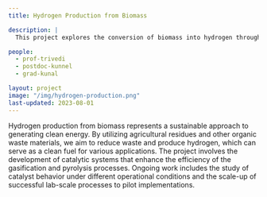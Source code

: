 ```yaml
---
title: Hydrogen Production from Biomass

description: |
  This project explores the conversion of biomass into hydrogen through innovative processes like gasification and pyrolysis. Our focus is on optimizing the yield and purity of hydrogen while minimizing environmental impacts.

people:
  - prof-trivedi
  - postdoc-kunnel
  - grad-kunal

layout: project
image: "/img/hydrogen-production.png"
last-updated: 2023-08-01
---
```


Hydrogen production from biomass represents a sustainable approach to generating clean energy. By utilizing agricultural residues and other organic waste materials, we aim to reduce waste and produce hydrogen, which can serve as a clean fuel for various applications. The project involves the development of catalytic systems that enhance the efficiency of the gasification and pyrolysis processes. Ongoing work includes the study of catalyst behavior under different operational conditions and the scale-up of successful lab-scale processes to pilot implementations.
